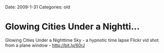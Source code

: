 Date: 2009-1-31
Categories: old

# Glowing Cities Under a Nightti...

Glowing Cities Under a Nighttime Sky - a hypnotic time lapse Flickr vid shot from a plane window - <a href="http://bit.ly/60rJ" rel="nofollow">http://bit.ly/60rJ</a>
